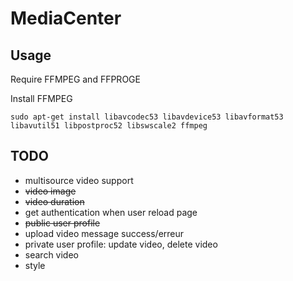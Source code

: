 MediaCenter
===========
 
Usage
-----

Require FFMPEG and FFPROGE

Install FFMPEG
````
sudo apt-get install libavcodec53 libavdevice53 libavformat53 libavutil51 libpostproc52 libswscale2 ffmpeg
````
TODO
----

* multisource video support
* ~~video image~~
* ~~video duration~~
* get authentication when user reload page
* ~~public user profile~~
* upload video message success/erreur
* private user profile: update video, delete video
* search video
* style
